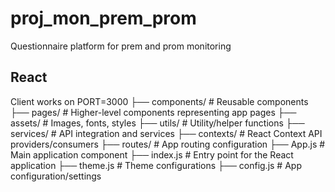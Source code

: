 # proj_mon_prem_prom

Questionnaire platform for prem and prom monitoring

## React

Client works on PORT=3000
├── components/ # Reusable components
├── pages/ # Higher-level components representing app pages
├── assets/ # Images, fonts, styles
├── utils/ # Utility/helper functions
├── services/ # API integration and services
├── contexts/ # React Context API providers/consumers
├── routes/ # App routing configuration
├── App.js # Main application component
├── index.js # Entry point for the React application
├── theme.js # Theme configurations
├── config.js # App configuration/settings
